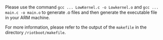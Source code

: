 Please use the command `gcc ... LowKernel.c -o Lowkernel.o` and `gcc ... main.c -o main.o` to generate .o files and then generate the executable file in your ARM machine.

For more information, please refer to the output of the `makefile` in the directory `/riotboot/makefile`.
